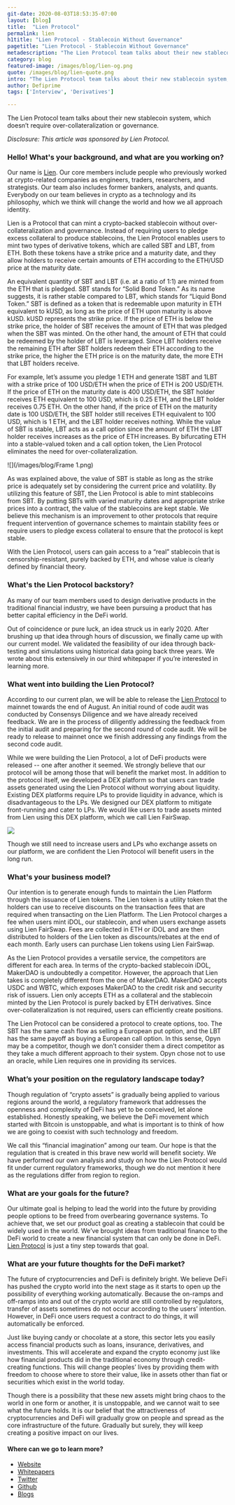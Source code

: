 ```yaml
---
git-date: 2020-08-03T18:53:35-07:00
layout: [blog]
title:  "Lien Protocol"
permalink: lien
h1title: "Lien Protocol - Stablecoin Without Governance"
pagetitle: "Lien Protocol - Stablecoin Without Governance"
metadescription: "The Lien Protocol team talks about their new stablecoin system, which doesn’t require over-collateralization or governance"
category: blog
featured-image: /images/blog/lien-og.png
quote: /images/blog/lien-quote.png
intro: "The Lien Protocol team talks about their new stablecoin system, which doesn’t require over-collateralization or governance"
author: Defiprime
tags: ['Interview', 'Derivatives']

---
```

The Lien Protocol team talks about their new stablecoin system, which doesn’t require over-collateralization or governance.

_Disclosure: This article was sponsored by Lien Protocol._


### Hello! What's your background, and what are you working on?

Our name is [Lien](https://lien.finance/). Our core members include people who previously worked at crypto-related companies as engineers, traders, researchers, and strategists. Our team also includes former bankers, analysts, and quants. Everybody on our team believes in crypto as a technology and its philosophy, which we think will change the world and how we all approach identity.

Lien is a Protocol that can mint a crypto-backed stablecoin without over-collateralization and governance. Instead of requiring users to pledge excess collateral to produce stablecoins, the Lien Protocol enables users to mint two types of derivative tokens, which are called SBT and LBT, from ETH. Both these tokens have a strike price and a maturity date, and they allow holders to receive certain amounts of ETH according to the ETH/USD price at the maturity date.

An equivalent quantity of SBT and LBT (i.e. at a ratio of 1:1) are minted from the ETH that is pledged. SBT stands for “Solid Bond Token.” As its name suggests, it is rather stable compared to LBT, which stands for “Liquid Bond Token.” SBT is defined as a token that is redeemable upon maturity in ETH equivalent to kUSD, as long as the price of ETH upon maturity is above kUSD. kUSD represents the strike price. If the price of ETH is below the strike price, the holder of SBT receives the amount of ETH that was pledged when the SBT was minted. On the other hand, the amount of ETH that could be redeemed by the holder of LBT is leveraged. Since LBT holders receive the remaining ETH after SBT holders redeem their ETH according to the strike price, the higher the ETH price is on the maturity date, the more ETH that LBT holders receive.

For example, let’s assume you pledge 1 ETH and generate 1SBT and 1LBT with a strike price of 100 USD/ETH when the price of ETH is 200 USD/ETH. If the price of ETH on the maturity date is 400 USD/ETH, the SBT holder receives ETH equivalent to 100 USD, which is 0.25 ETH, and the LBT holder receives 0.75 ETH. On the other hand, if the price of ETH on the maturity date is 100 USD/ETH, the SBT holder still receives ETH equivalent to 100 USD, which is 1 ETH, and the LBT holder receives nothing. While the value of SBT is stable, LBT acts as a call option since the amount of ETH the LBT holder receives increases as the price of ETH increases. By bifurcating ETH into a stable-valued token and a call option token, the Lien Protocol eliminates the need for over-collateralization.

![](/images/blog/Frame 1.png)

As was explained above, the value of SBT is stable as long as the strike price is adequately set by considering the current price and volatility. By utilizing this feature of SBT, the Lien Protocol is able to mint stablecoins from SBT. By putting SBTs with varied maturity dates and appropriate strike prices into a contract, the value of the stablecoins are kept stable. We believe this mechanism is an improvement to other protocols that require frequent intervention of governance schemes to maintain stability fees or require users to pledge excess collateral to ensure that the protocol is kept stable.

With the Lien Protocol, users can gain access to a “real” stablecoin that is censorship-resistant, purely backed by ETH, and whose value is clearly defined by financial theory.

### What's the Lien Protocol backstory?

As many of our team members used to design derivative products in the traditional financial industry, we have been pursuing a product that has better capital efficiency in the DeFi world.

Out of coincidence or pure luck, an idea struck us in early 2020. After brushing up that idea through hours of discussion, we finally came up with our current model. We validated the feasibility of our idea through back-testing and simulations using historical data going back three years. We wrote about this extensively in our third whitepaper if you’re interested in learning more.

### What went into building the Lien Protocol?

According to our current plan, we will be able to release the [Lien Protocol](https://lien.finance/) to mainnet towards the end of August. An initial round of code audit was conducted by Consensys Diligence and we have already received feedback. We are in the process of diligently addressing the feedback from the initial audit and preparing for the second round of code audit. We will be ready to release to mainnet once we finish addressing any findings from the second code audit.

While we were building the Lien Protocol, a lot of DeFi products were released -- one after another it seemed. We strongly believe that our protocol will be among those that will benefit the market most. In addition to the protocol itself, we developed a DEX platform so that users can trade assets generated using the Lien Protocol without worrying about liquidity. Existing DEX platforms require LPs to provide liquidity in advance, which is disadvantageous to the LPs. We designed our DEX platform to mitigate front-running and cater to LPs. We would like users to trade assets minted from Lien using this DEX platform, which we call Lien FairSwap.

![](/images/blog/1_ntGOr9GWGrSgLIYL1PApng.png)

Though we still need to increase users and LPs who exchange assets on our platform, we are confident the Lien Protocol will benefit users in the long run.

### What's your business model?

Our intention is to generate enough funds to maintain the Lien Platform through the issuance of Lien tokens. The Lien token is a utility token that the holders can use to receive discounts on the transaction fees that are required when transacting on the Lien Platform. The Lien Protocol charges a fee when users mint iDOL, our stablecoin, and when users exchange assets using Lien FairSwap. Fees are collected in ETH or iDOL and are then distributed to holders of the Lien token as discounts/rebates at the end of each month. Early users can purchase Lien tokens using Lien FairSwap.

As the Lien Protocol provides a versatile service, the competitors are different for each area. In terms of the crypto-backed stablecoin iDOL, MakerDAO is undoubtedly a competitor. However, the approach that Lien takes is completely different from the one of MakerDAO. MakerDAO accepts USDC and WBTC, which exposes MakerDAO to the credit risk and security risk of issuers. Lien only accepts ETH as a collateral and the stablecoin minted by the Lien Protocol is purely backed by ETH derivatives. Since over-collateralization is not required, users can efficiently create positions.   

The Lien Protocol can be considered a protocol to create options, too. The SBT has the same cash flow as selling a European put option, and the LBT has the same payoff as buying a European call option. In this sense, Opyn may be a competitor, though we don’t consider them a direct competitor as they take a much different approach to their system. Opyn chose not to use an oracle, while Lien requires one in providing its services.

### What’s your position on the regulatory landscape today?

Though regulation of “crypto assets” is gradually being applied to various regions around the world, a regulatory framework that addresses the openness and complexity of DeFi has yet to be conceived, let alone established. Honestly speaking, we believe the DeFi movement which started with Bitcoin is unstoppable, and what is important is to think of how we are going to coexist with such technology and freedom.

We call this “financial imagination” among our team. Our hope is that the regulation that is created in this brave new world will benefit society. We have performed our own analysis and study on how the Lien Protocol would fit under current regulatory frameworks, though we do not mention it here as the regulations differ from region to region.  

### What are your goals for the future?

Our ultimate goal is helping to lead the world into the future by providing people options to be freed from overbearing governance systems. To achieve that, we set our product goal as creating a stablecoin that could be widely used in the world. We’ve brought ideas from traditional finance to the DeFi world to create a new financial system that can only be done in DeFi. [Lien Protocol](https://lien.finance/) is just a tiny step towards that goal.

### What are your future thoughts for the DeFi market?

The future of cryptocurrencies and DeFi is definitely bright. We believe DeFi has pushed the crypto world into the next stage as it starts to open up the possibility of everything working automatically. Because the on-ramps and off-ramps into and out of the crypto world are still controlled by regulators, transfer of assets sometimes do not occur according to the users’ intention. However, in DeFi once users request a contract to do things, it will automatically be enforced.

Just like buying candy or chocolate at a store, this sector lets you easily access financial products such as loans, insurance, derivatives, and investments. This will accelerate and expand the crypto economy just like how financial products did in the traditional economy through credit-creating functions. This will change peoples’ lives by providing them with freedom to choose where to store their value, like in assets other than fiat or securities which exist in the world today.

Though there is a possibility that these new assets might bring chaos to the world in one form or another, it is unstoppable, and we cannot wait to see what the future holds. It is our belief that the attractiveness of cryptocurrencies and DeFi will gradually grow on people and spread as the core infrastructure of the future. Gradually but surely, they will keep creating a positive impact on our lives.

#### Where can we go to learn more?

- [Website](https://lien.finance/index.html)
- [Whitepapers](https://lien.finance/White_paper.html)
- [Twitter](https://twitter.com/lienfinance)
- [Github](https://github.com/lien-finance)
- [Blogs](https://medium.com/lien-finance)
